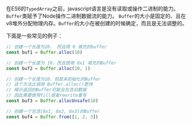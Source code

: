 在ES6的`TypedArray`之前，javascript语言是没有读取或操作二进制的能力。`Buffer`类赋予了Node操作二进制数据流的能力。
`Buffer`的大小是固定的、且在v8堆外分配物理内存。`Buffer`的大小在被创建的时候确定，而且是无法调整的。

下面是一些常见的例子：

```js
// 创建一个长度为10， 而且用 0 填充的buffer
const buf1 = Buffer.alloc(10)

// 创建一个长度为 10，而且使用 0x1 填充的Buffer
const buf2 = Buffer.alloc(10, 1)

// 创建一个长度为10，但是未初始化的Buffer
// 这个方法比调用 Buffer.alloc()更快
// 暗示返回的Buffer可能会包含旧数据
// 因此需要使用fill或者rewrite重写
const buf3 = Buffer.allocUnsafe(10)

// 创建一个包含[0x1, 0x2, 0x3]的Buffer
const buf4 = Buffer.from([1, 2, 3])
```